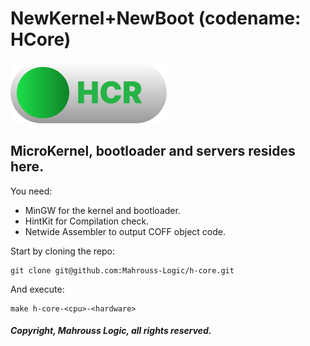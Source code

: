 # NewKernel+NewBoot (codename: HCore)

![Kernel](Meta/HCore.svg)

## MicroKernel, bootloader and servers resides here.

You need:

- MinGW for the kernel and bootloader.
- HintKit for Compilation check.
- Netwide Assembler to output COFF object code.

Start by cloning the repo:

```
git clone git@github.com:Mahrouss-Logic/h-core.git
```

And execute:

```
make h-core-<cpu>-<hardware>
```

##### Copyright, Mahrouss Logic, all rights reserved.
